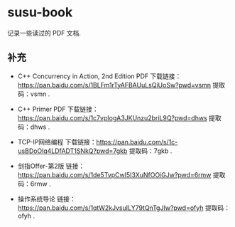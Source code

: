# susu-book

记录一些读过的 PDF 文档.

## 补充

- C++ Concurrency in Action, 2nd Edition PDF 下载链接：https://pan.baidu.com/s/1BLFm1rTyAFBAUuLsQiUoSw?pwd=vsmn 提取码：vsmn .

- C++ Primer PDF 下载链接：https://pan.baidu.com/s/1c7vpIogA3JKUnzu2briL9Q?pwd=dhws 提取码：dhws .

- TCP-IP网络编程 下载链接：https://pan.baidu.com/s/1c-usBDoOlq4LDfADT1SNkQ?pwd=7gkb 提取码：7gkb .

- 剑指Offer-第2版 链接：https://pan.baidu.com/s/1de5TvpCwI5I3XuNfOOiGJw?pwd=6rmw 提取码：6rmw .

- 操作系统导论 链接：https://pan.baidu.com/s/1qtW2kJvsuILY79tQnTgJIw?pwd=ofyh 提取码：ofyh .
